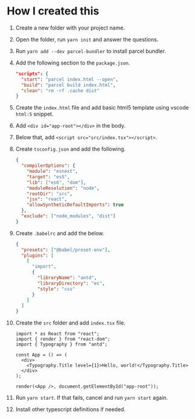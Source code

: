 # How I created this

1. Create a new folder with your project name.
2. Open the folder, run `yarn init` and answer the questions.
3. Run `yarn add --dev parcel-bundler` to install parcel bundler.
4. Add the following section to the `package.json`.
   ```json
   "scripts": {
     "start": "parcel index.html --open",
     "build": "parcel build index.html",
     "clean": "rm -rf .cache dist"
   }
   ```
5. Create the `index.html` file and add basic html5 template using vscode `html:5` snippet.
6. Add `<div id="app-root"></div>` in the body.
7. Below that, add `<script src="src/index.tsx"></script>`.
8. Create `tsconfig.json` and add the following.

   ```json
   {
     "compilerOptions": {
       "module": "esnext",
       "target": "es5",
       "lib": ["es6", "dom"],
       "moduleResolution": "node",
       "rootDir": "src",
       "jsx": "react",
       "allowSyntheticDefaultImports": true
     },
     "exclude": ["node_modules", "dist"]
   }
   ```

9. Create `.babelrc` and add the below.
   ```json
   {
     "presets": ["@babel/preset-env"],
     "plugins": [
       [
         "import",
         {
           "libraryName": "antd",
           "libraryDirectory": "es",
           "style": "css"
         }
       ]
     ]
   }
   ```
10. Create the `src` folder and add `index.tsx` file.

    ```tsx
    import * as React from "react";
    import { render } from "react-dom";
    import { Typography } from "antd";

    const App = () => (
      <div>
        <Typography.Title level={1}>Hello, world!</Typography.Title>
      </div>
    );

    render(<App />, document.getElementById("app-root"));
    ```

11. Run `yarn start`. If that fails, cancel and run `yarn start` again.
12. Install other typescript definitions if needed.
